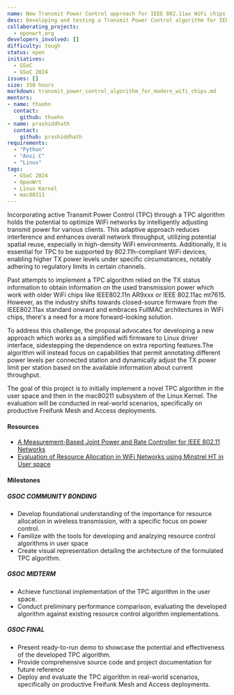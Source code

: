 ```yaml
---
name: New Transmit Power Control approach for IEEE 802.11ax WiFi chips
desc: Developing and testing a Transmit Power Control algorithm for IEEE 802.11ax WiFi chips and beyond
collaborating_projects:
  - openwrt.org
developers_involved: []
difficulty: tough
status: open
initiatives:
  - GSoC
  - GSoC 2024
issues: []
size: 350 hours
markdown: transmit_power_control_algorithm_for_modern_wifi_chips.md
mentors:
- name: thuehn
  contact:
    github: thuehn
- name: prashiddhath
  contact:
    github: prashiddhath
requirements:
  - "Python"
  - "Ansi C"
  - "Linux"
tags:
  - GSoC 2024
  - OpenWrt
  - Linux Kernel
  - mac80211
---
```


Incorporating active Transmit Power Control (TPC) through a TPC algorithm holds the potential to optimize WiFi networks by intelligently adjusting transmit power for various clients. This adaptive approach reduces interference and enhances overall network throughput, utilizing potential spatial reuse, especially in high-density WiFi environments. Additionally, It is essential for TPC to be supported by 802.11h-compliant WiFi devices, enabling higher TX power levels under specific circumstances, notably adhering to regulatory limits in certain channels.

Past attempts to implement a TPC algorithm relied on the TX status information to obtain information on the used transmission power which work with older WiFi chips like IEEE802.11n AR9xxx or IEEE 802.11ac mt7615. However, as the industry shifts towards closed-source firmware from the IEEE802.11ax standard onward and embraces FullMAC architectures in WiFi chips, there's a need for a more forward-looking solution.

To address this challenge, the proposal advocates for developing a new approach which works as a simplified wifi firmware to Linux driver interface, sidestepping the dependence on extra reporting features.The algorithm will instead focus on capabilities that permit annotating different power levels per connected station and dynamically adjust the TX power limit per station based on the available information about current throughput.

The goal of this project is to initially implement a novel TPC algorithm in the user space and then in the mac80211 subsystem of the Linux Kernel. The evaluation will be conducted in real-world scenarios, specifically on productive Freifunk Mesh and Access deployments.

#### Resources
* [A Measurement-Based Joint Power and Rate Controller for IEEE 802.11 Networks](https://depositonce.tu-berlin.de/bitstream/11303/4022/1/huehn_thomas.pdf)
* [Evaluation of Resource Allocation in WiFi Networks using Minstrel HT in User space](https://drive.google.com/file/d/1HcQuS5Wk7KsepTHVw3XbU1VLUJ30hHe4/view?usp=sharing)

#### Milestones

##### GSOC COMMUNITY BONDING

* Develop foundational understanding of the importance for resource allocation in wireless transmission, with a specific focus on power control.
* Familize with the tools for developing and analzying resource control algorithms in user space
* Create visual representation detailing the architecture of the formulated TPC algorithm.

##### GSOC MIDTERM

* Achieve functional implementation of the TPC algorithm in the user space.
* Conduct preliminary performance comparison, evaluating the developed algorithm against existing resource control algorithm implementations.

##### GSOC FINAL

* Present ready-to-run demo to showcase the potential and effectiveness of the developed TPC algorithm.
* Provide comprehensive source code and project documentation for future reference
* Deploy and evaluate the TPC algorithm in real-world scenarios, specifically on productive Freifunk Mesh and Access deployments.
